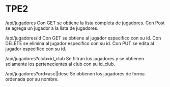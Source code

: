 # TPE2
/api/jugadores    Con GET se obtiene la lista completa de jugadores. 
                  Con Post se agrega un jugador a la lista de jugadores.

/api/jugadores/id   Con GET se obtiene al jugador especifico con su id.
                    Con DELETE se elimina al jugador especifico con su id.
                    Con PUT se edita al jugador especifico con su id.
                  
/api/jugadores?club=id_club   Se filtran los jugadores y se obtienen solamente los pertenecientes al club con su id_club.

/api/jugadores?ord=asc||desc  Se obtienen los jugadores de forma ordenada por su nombre.
